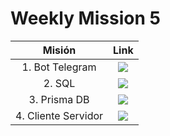 # Weekly Mission 5
| Misión | Link |
|:---:|:---:|
|1. Bot Telegram | <a href="https://github.com/DAscencioSanchez/fizzbuz" target="_blank"><img src="https://img.shields.io/badge/🔗link-PRACTICA1-blue?style=for-the-badge"></a> |
|2. SQL | <a href="https://github.com/LaunchX-InnovaccionVirtual/MissionNodeJS/blob/main/semanas/semana_5/sql.md" target="_blank"><img src="https://img.shields.io/badge/🔗link-PRACTICA2-blue?style=for-the-badge"></a> |
|3. Prisma DB | <a href="https://github.com/LaunchX-InnovaccionVirtual/MissionNodeJS/blob/main/semanas/semana_5/prismadb.md" target="_blank"><img src="https://img.shields.io/badge/🔗link-PRACTICA3-blue?style=for-the-badge"></a> |
|4. Cliente Servidor | <a href="https://github.com/LaunchX-InnovaccionVirtual/MissionNodeJS/blob/main/semanas/semana_5/client_server.md" target="_blank"><img src="https://img.shields.io/badge/🔗link-PRACTICA4-blue?style=for-the-badge"></a> |
